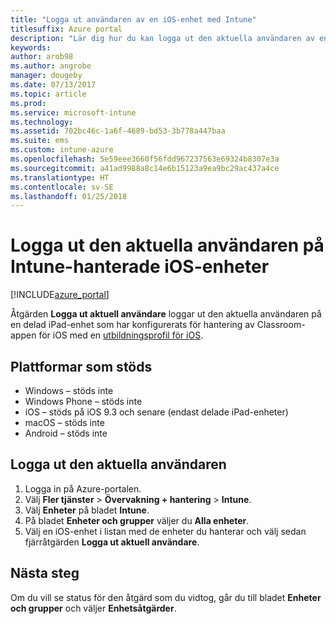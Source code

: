 ```yaml
---
title: "Logga ut användaren av en iOS-enhet med Intune"
titlesuffix: Azure portal
description: "Lär dig hur du kan logga ut den aktuella användaren av en iOS-enhet med Intune.\""
keywords: 
author: arob98
ms.author: angrobe
manager: dougeby
ms.date: 07/13/2017
ms.topic: article
ms.prod: 
ms.service: microsoft-intune
ms.technology: 
ms.assetid: 702bc46c-1a6f-4689-bd53-3b778a447baa
ms.suite: ems
ms.custom: intune-azure
ms.openlocfilehash: 5e59eee3660f56fdd967237563e69324b8307e3a
ms.sourcegitcommit: a41ad9988a8c14e6b15123a9ea9bc29ac437a4ce
ms.translationtype: HT
ms.contentlocale: sv-SE
ms.lasthandoff: 01/25/2018
---
```

# <a name="logout-the-current-user-on-intune-managed-ios-devices"></a>Logga ut den aktuella användaren på Intune-hanterade iOS-enheter


[!INCLUDE[azure_portal](./includes/azure_portal.md)]


Åtgärden **Logga ut aktuell användare** loggar ut den aktuella användaren på en delad iPad-enhet som har konfigurerats för hantering av Classroom-appen för iOS med en [utbildningsprofil för iOS](education-settings-configure-ios.md). 

## <a name="supported-platforms"></a>Plattformar som stöds

- Windows – stöds inte
- Windows Phone – stöds inte
- iOS – stöds på iOS 9.3 och senare (endast delade iPad-enheter)
- macOS – stöds inte
- Android – stöds inte

## <a name="how-to-logout-the-current-user"></a>Logga ut den aktuella användaren

1.  Logga in på Azure-portalen.
2.  Välj **Fler tjänster** > **Övervakning + hantering** > **Intune**.
3.  Välj **Enheter** på bladet **Intune**.
4.  På bladet **Enheter och grupper** väljer du **Alla enheter**.
5.  Välj en iOS-enhet i listan med de enheter du hanterar och välj sedan fjärråtgärden **Logga ut aktuell användare**.

## <a name="next-steps"></a>Nästa steg

Om du vill se status för den åtgärd som du vidtog, går du till bladet **Enheter och grupper** och väljer **Enhetsåtgärder**.
